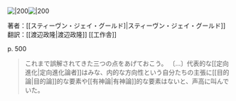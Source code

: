 
![|200](https://www.hanmoto.com/bd/img/9784875025344_600.jpg)![|200](https://www.hanmoto.com/bd/img/9784875025351_600.jpg)

著者：[[スティーヴン・ジェイ・グールド]|スティーヴン・ジェイ・グールド]]
翻訳：[[渡辺政隆|渡辺政隆]]
[[工作舎]]

p. 500
> これまで誤解されてきた三つの点をあげておこう。
>〔…〕代表的な[[定向進化|定向進化論者]]はみな、内的な方向性という自分たちの主張に[[目的論|目的論]]的な要素や[[有神論|有神論]]的な要素はないと、声高に叫んでいた。